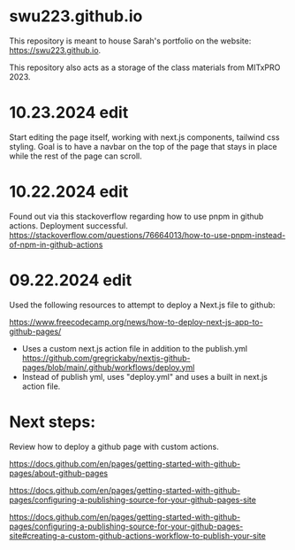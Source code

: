 # swu223.github.io

This repository is meant to house Sarah's portfolio on the website: <https://swu223.github.io>.

This repository also acts as a storage of the class materials from MITxPRO 2023.

# 10.23.2024 edit
Start editing the page itself, working with next.js components, tailwind css styling. Goal is to have a navbar on the top of the page that stays in place while the rest of the page can scroll. 

# 10.22.2024 edit
Found out via this stackoverflow regarding how to use pnpm in github actions. Deployment successful. https://stackoverflow.com/questions/76664013/how-to-use-pnpm-instead-of-npm-in-github-actions


# 09.22.2024 edit
Used the following resources to attempt to deploy a Next.js file to github:

https://www.freecodecamp.org/news/how-to-deploy-next-js-app-to-github-pages/
  - Uses a custom next.js action file in addition to the publish.yml
https://github.com/gregrickaby/nextjs-github-pages/blob/main/.github/workflows/deploy.yml
  - Instead of publish yml, uses "deploy.yml" and uses a built in next.js action file.

  # Next steps:
  Review how to deploy a github page with custom actions.
  
  https://docs.github.com/en/pages/getting-started-with-github-pages/about-github-pages
  
  https://docs.github.com/en/pages/getting-started-with-github-pages/configuring-a-publishing-source-for-your-github-pages-site

  https://docs.github.com/en/pages/getting-started-with-github-pages/configuring-a-publishing-source-for-your-github-pages-site#creating-a-custom-github-actions-workflow-to-publish-your-site
